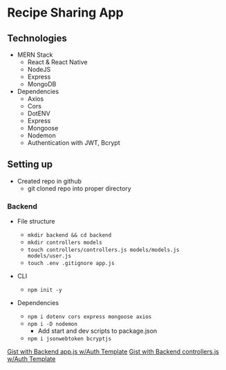 # Recipe Sharing App
## Technologies
- MERN Stack
  - React & React Native
  - NodeJS
  - Express
  - MongoDB
- Dependencies
  - Axios
  - Cors
  - DotENV
  - Express 
  - Mongoose
  - Nodemon
  - Authentication with JWT, Bcrypt

## Setting up
- Created repo in github
  - git cloned repo into proper directory
  
### Backend
- File structure
  - ```mkdir backend && cd backend```
  - ```mkdir controllers models```
  - ```touch controllers/controllers.js models/models.js models/user.js```
  - ```touch .env .gitignore app.js```
  
- CLI
  - ```npm init -y```
- Dependencies
  - ```npm i dotenv cors express mongoose axios```
  - ```npm i -D nodemon```
    - Add start and dev scripts to package.json
  - ```npm i jsonwebtoken bcryptjs```

[Gist with Backend app.js w/Auth Template](https://gist.github.com/mdcoxe/8bdab6db9826a0bab331f2e65dff2f66.js)
[Gist with Backend controllers.js w/Auth Template](https://gist.github.com/mdcoxe/ed79626f0f87bbeb6c7a6fdea8d7a0be.js)
